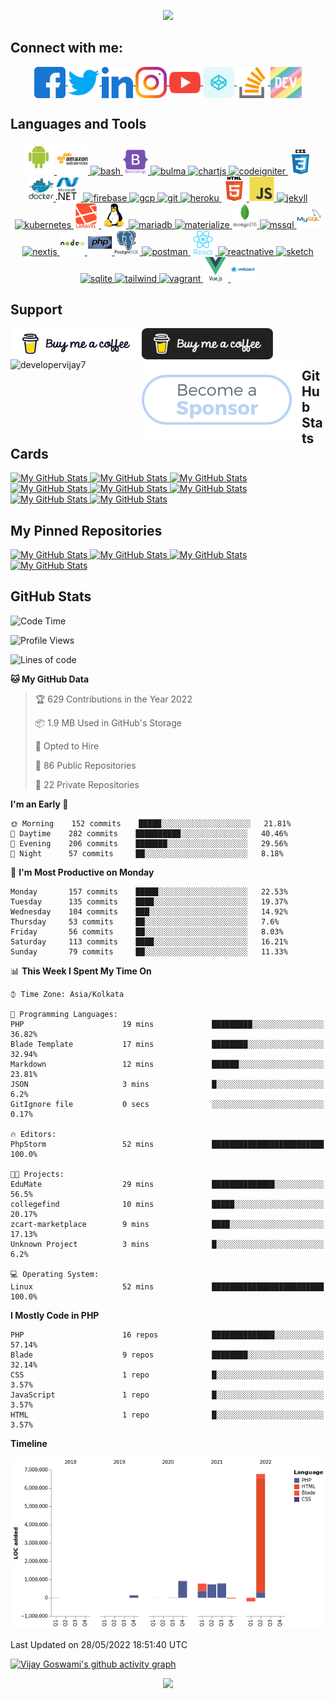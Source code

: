 <p align="center">
  <img src="https://github-profile-trophy.vercel.app/?username=hexpit&theme=onedark&margin-w=5&column=7" />
</p>

## Connect with me:

<!--- Social Icons --->
<p align="center">
    <a href="https://facebook.com/developervijay">
        <img align="center" src="https://raw.githubusercontent.com/developervijay7/developervijay7/main/images/icons/facebook.svg" alt="developervijay7" height="50" width="50" />
    </a>
    <a href="https://twitter.com/developervijay7">
        <img align="center" src="https://raw.githubusercontent.com/developervijay7/developervijay7/main/images/icons/twitter.svg" alt="developervijay7" height="50" width="50" />
    </a>
    <a href="https://www.linkedin.com/in/hexpit/">
        <img align="center" src="https://raw.githubusercontent.com/developervijay7/developervijay7/main/images/icons/linked-in-alt.svg" alt="developervijay7" height="50" width="50" />
    </a>
    <a href="https://instagram.com/developervijay">
        <img align="center" src="https://raw.githubusercontent.com/developervijay7/developervijay7/main/images/icons/instagram.svg" alt="developervijay7" height="50" width="50" />
    </a>
    <a href="#">
        <img align="center" src="https://raw.githubusercontent.com/developervijay7/developervijay7/main/images/icons/youtube.svg" alt="developervijay7" height="50" width="50" />
    </a>
    <a href="https://codepen.io/developervijay7">
        <img align="center" src="https://raw.githubusercontent.com/developervijay7/developervijay7/main/images/icons/codepen.svg" alt="developervijay7" height="50" width="50" />
    </a>
    <a href="https://stackoverflow.com/users/developervijay7">
        <img align="center" src="https://raw.githubusercontent.com/developervijay7/developervijay7/main/images/icons/stack-overflow.svg" alt="developervijay7" height="50" width="50" />
    </a>
    <a href="https://dev.to/developervijay7">
        <img align="center" src="https://raw.githubusercontent.com/developervijay7/developervijay7/main/images/icons/devto.svg" alt="developervijay7" height="50" width="50" />
    </a>
</p>
<!--- /Social Icons --->


## Languages and Tools

<!--- Technologies Icons --->
<p align="center"> 
    <a href="https://developer.android.com" target="_blank" rel="noreferrer">
        <img src="https://raw.githubusercontent.com/devicons/devicon/master/icons/android/android-original-wordmark.svg" alt="android" width="50" height="50"/>
    </a>
    <a href="https://aws.amazon.com" target="_blank" rel="noreferrer">
        <img src="https://raw.githubusercontent.com/devicons/devicon/master/icons/amazonwebservices/amazonwebservices-original-wordmark.svg" alt="aws" width="50" height="50"/>
    </a>
    <a href="https://www.gnu.org/software/bash/" target="_blank" rel="noreferrer">
        <img src="https://www.vectorlogo.zone/logos/gnu_bash/gnu_bash-icon.svg" alt="bash" width="40" height="40"/>
    </a> 
    <a href="https://getbootstrap.com" target="_blank" rel="noreferrer"> 
        <img src="https://raw.githubusercontent.com/devicons/devicon/master/icons/bootstrap/bootstrap-plain-wordmark.svg" alt="bootstrap" width="40" height="40"/> 
    </a> 
    <a href="https://bulma.io/" target="_blank" rel="noreferrer"> 
        <img src="https://raw.githubusercontent.com/gilbarbara/logos/804dc257b59e144eaca5bc6ffd16949752c6f789/logos/bulma.svg" alt="bulma" width="40" height="40"/> 
    </a> 
    <a href="https://www.chartjs.org" target="_blank" rel="noreferrer"> 
        <img src="https://www.chartjs.org/media/logo-title.svg" alt="chartjs" width="40" height="40"/> 
    </a> 
    <a href="https://codeigniter.com" target="_blank" rel="noreferrer"> 
        <img src="https://cdn.worldvectorlogo.com/logos/codeigniter.svg" alt="codeigniter" width="40" height="40"/> 
    </a> 
    <a href="https://www.w3schools.com/css/" target="_blank" rel="noreferrer"> 
        <img src="https://raw.githubusercontent.com/devicons/devicon/master/icons/css3/css3-original-wordmark.svg" alt="css3" width="40" height="40"/> 
    </a> 
    <a href="https://www.docker.com/" target="_blank" rel="noreferrer"> 
        <img src="https://raw.githubusercontent.com/devicons/devicon/master/icons/docker/docker-original-wordmark.svg" alt="docker" width="40" height="40"/>   
    </a> 
    <a href="https://dotnet.microsoft.com/" target="_blank" rel="noreferrer"> 
        <img src="https://raw.githubusercontent.com/devicons/devicon/master/icons/dot-net/dot-net-original-wordmark.svg" alt="dotnet" width="40" height="40"/> 
    </a> 
    <a href="https://firebase.google.com/" target="_blank" rel="noreferrer"> 
        <img src="https://www.vectorlogo.zone/logos/firebase/firebase-icon.svg" alt="firebase" width="40" height="40"/> 
    </a> 
    <a href="https://cloud.google.com" target="_blank" rel="noreferrer"> 
        <img src="https://www.vectorlogo.zone/logos/google_cloud/google_cloud-icon.svg" alt="gcp" width="40" height="40"/> 
    </a> 
    <a href="https://git-scm.com/" target="_blank" rel="noreferrer"> 
        <img src="https://www.vectorlogo.zone/logos/git-scm/git-scm-icon.svg" alt="git" width="40" height="40"/> 
    </a> 
    <a href="https://heroku.com" target="_blank" rel="noreferrer"> 
        <img src="https://www.vectorlogo.zone/logos/heroku/heroku-icon.svg" alt="heroku" width="40" height="40"/> 
    </a> 
    <a href="https://www.w3.org/html/" target="_blank" rel="noreferrer"> 
        <img src="https://raw.githubusercontent.com/devicons/devicon/master/icons/html5/html5-original-wordmark.svg" alt="html5" width="40" height="40"/>     
    </a> 
    <a href="https://developer.mozilla.org/en-US/docs/Web/JavaScript" target="_blank" rel="noreferrer"> 
        <img src="https://raw.githubusercontent.com/devicons/devicon/master/icons/javascript/javascript-original.svg" alt="javascript" width="40" height="40"/> 
    </a> 
    <a href="https://jekyllrb.com/" target="_blank" rel="noreferrer"> 
        <img src="https://www.vectorlogo.zone/logos/jekyllrb/jekyllrb-icon.svg" alt="jekyll" width="40" height="40"/> 
    </a> 
    <a href="https://kubernetes.io" target="_blank" rel="noreferrer"> 
        <img src="https://www.vectorlogo.zone/logos/kubernetes/kubernetes-icon.svg" alt="kubernetes" width="40" height="40"/> 
    </a> 
    <a href="https://laravel.com/" target="_blank" rel="noreferrer"> 
        <img src="https://raw.githubusercontent.com/devicons/devicon/master/icons/laravel/laravel-plain-wordmark.svg" alt="laravel" width="40" height="40"/>   
    </a> 
    <a href="https://www.linux.org/" target="_blank" rel="noreferrer"> 
        <img src="https://raw.githubusercontent.com/devicons/devicon/master/icons/linux/linux-original.svg" alt="linux" width="40" height="40"/> 
    </a>
    <a href="https://mariadb.org/" target="_blank" rel="noreferrer"> 
        <img src="https://www.vectorlogo.zone/logos/mariadb/mariadb-icon.svg" alt="mariadb" width="40" height="40"/> 
    </a> 
    <a href="https://materializecss.com/" target="_blank" rel="noreferrer">
        <img src="https://raw.githubusercontent.com/prplx/svg-logos/5585531d45d294869c4eaab4d7cf2e9c167710a9/svg/materialize.svg" alt="materialize" width="40" height="40"/> 
    </a> 
    <a href="https://www.mongodb.com/" target="_blank" rel="noreferrer"> 
        <img src="https://raw.githubusercontent.com/devicons/devicon/master/icons/mongodb/mongodb-original-wordmark.svg" alt="mongodb" width="40" height="40"/> 
    </a> 
    <a href="https://www.microsoft.com/en-us/sql-server" target="_blank" rel="noreferrer"> 
        <img src="https://www.svgrepo.com/show/303229/microsoft-sql-server-logo.svg" alt="mssql" width="40" height="40"/> 
    </a> 
    <a href="https://www.mysql.com/" target="_blank" rel="noreferrer"> 
        <img src="https://raw.githubusercontent.com/devicons/devicon/master/icons/mysql/mysql-original-wordmark.svg" alt="mysql" width="40" height="40"/> 
    </a> 
    <a href="https://nextjs.org/" target="_blank" rel="noreferrer"> 
        <img src="https://cdn.worldvectorlogo.com/logos/nextjs-2.svg" alt="nextjs" width="40" height="40"/> 
    </a> 
    <a href="https://nodejs.org" target="_blank" rel="noreferrer">
        <img src="https://raw.githubusercontent.com/devicons/devicon/master/icons/nodejs/nodejs-original-wordmark.svg" alt="nodejs" width="40" height="40"/> 
    </a> 
    <a href="https://www.php.net" target="_blank" rel="noreferrer"> 
        <img src="https://raw.githubusercontent.com/devicons/devicon/master/icons/php/php-original.svg" alt="php" width="40" height="40"/> 
    </a>
    <a href="https://www.postgresql.org" target="_blank" rel="noreferrer"> 
        <img src="https://raw.githubusercontent.com/devicons/devicon/master/icons/postgresql/postgresql-original-wordmark.svg" alt="postgresql" width="40" height="40"/> 
    </a> 
    <a href="https://postman.com" target="_blank" rel="noreferrer"> 
        <img src="https://www.vectorlogo.zone/logos/getpostman/getpostman-icon.svg" alt="postman" width="40" height="40"/>
    </a>
    <a href="https://reactjs.org/" target="_blank" rel="noreferrer">
        <img src="https://raw.githubusercontent.com/devicons/devicon/master/icons/react/react-original-wordmark.svg" alt="react" width="40" height="40"/> 
    </a> 
    <a href="https://reactnative.dev/" target="_blank" rel="noreferrer"> 
        <img src="https://reactnative.dev/img/header_logo.svg" alt="reactnative" width="40" height="40"/> 
    </a>
    <a href="https://www.sketch.com/" target="_blank" rel="noreferrer">
        <img src="https://www.vectorlogo.zone/logos/sketchapp/sketchapp-icon.svg" alt="sketch" width="40" height="40"/>
    </a>
    <a href="https://www.sqlite.org/" target="_blank" rel="noreferrer"> 
        <img src="https://www.vectorlogo.zone/logos/sqlite/sqlite-icon.svg" alt="sqlite" width="40" height="40"/> 
    </a> 
    <a href="https://tailwindcss.com/" target="_blank" rel="noreferrer"> 
        <img src="https://www.vectorlogo.zone/logos/tailwindcss/tailwindcss-icon.svg" alt="tailwind" width="40" height="40"/> 
    </a> 
    <a href="https://www.vagrantup.com/" target="_blank" rel="noreferrer"> 
        <img src="https://www.vectorlogo.zone/logos/vagrantup/vagrantup-icon.svg" alt="vagrant" width="40" height="40"/> 
    </a> 
    <a href="https://vuejs.org/" target="_blank" rel="noreferrer"> 
        <img src="https://raw.githubusercontent.com/devicons/devicon/master/icons/vuejs/vuejs-original-wordmark.svg" alt="vuejs" width="40" height="40"/> 
    </a>
    <a href="https://webpack.js.org" target="_blank" rel="noreferrer"> 
        <img src="https://raw.githubusercontent.com/devicons/devicon/d00d0969292a6569d45b06d3f350f463a0107b0d/icons/webpack/webpack-original-wordmark.svg" alt="webpack" width="40" height="40"/>
    </a> 
</p>
<!--- /Technologies Icons --->


## Support

<p>
    <a href="https://www.buymeacoffee.com/hexpit#gh-light-mode-only">
        <img align="left" src="https://raw.githubusercontent.com/developervijay7/developervijay7/main/images/buttons/bmc-white-button.png" height="50" width="210" alt="developervijay7" />
    </a>
    <a  href="https://www.buymeacoffee.com/hexpit#gh-dark-mode-only">
        <img align="left" src="https://raw.githubusercontent.com/developervijay7/developervijay7/main/images/buttons/bmc-black-button.png" height="50" width="210" alt="developervijay7" />
    </a>
    <a href="https://ko-fi.com/hexpit"> 
        <img align="left" src="https://cdn.ko-fi.com/cdn/kofi3.png?v=3" height="50" width="210" alt="developervijay7" />
    </a>
    <a href="https://opencollective.com/hexpit"> 
        <img align="left" src="https://raw.githubusercontent.com/developervijay7/developervijay7/main/images/buttons/become_sponsor-oc.svg" alt="developervijay7" />
    </a>
</p>

<br><br>

## GitHub Stats Cards

<a href="https://github.com/hexpit#gh-light-mode-only">
 <img src="https://github-readme-streak-stats.herokuapp.com/?user=hexpit&fire=green" alt="My GitHub Stats" />
</a>
<a href="https://github.com/hexpit#gh-dark-mode-only">
 <img src="https://github-readme-streak-stats.herokuapp.com/?user=hexpit&theme=radical&fire=green" alt="My GitHub Stats" />
</a>

<a href="https://github.com/hexpit#gh-light-mode-only">
 <img src="https://github-readme-stats.vercel.app/api?username=hexpit&count_private=true&show_icons=true" alt="My GitHub Stats" />
</a>
<a href="https://github.com/hexpit#gh-dark-mode-only">
 <img src="https://github-readme-stats.vercel.app/api?username=hexpit&count_private=true&show_icons=true&theme=radical" alt="My GitHub Stats" />
</a>

<a href="https://github.com/hexpit#gh-light-mode-only">
 <img src="https://github-readme-stats.vercel.app/api/top-langs?username=hexpit&show_icons=true&langs_count=10&layout=compact" alt="My GitHub Stats" />
</a>
<a href="https://github.com/hexpit#gh-dark-mode-only">
 <img src="https://github-readme-stats.vercel.app/api/top-langs?username=hexpit&show_icons=true&langs_count=10&layout=compact&theme=radical" alt="My GitHub Stats" />
</a>

<a href="https://github.com/hexpit#gh-light-mode-only">
 <img src="https://github-readme-stats.vercel.app/api/wakatime?username=hexpit" alt="My GitHub Stats" />
</a>
<a href="https://github.com/hexpit#gh-dark-mode-only">
 <img src="https://github-readme-stats.vercel.app/api/wakatime?username=hexpit&theme=radical" alt="My GitHub Stats" />
</a>


## My Pinned Repositories

<a href="https://github.com/hexpit#gh-light-mode-only">
 <img src="https://github-readme-stats.vercel.app/api/pin/?username=developervijay7&repo=laravel-quickstart&show_owner=true" alt="My GitHub Stats" />
</a>
<a href="https://github.com/hexpit#gh-dark-mode-only">
 <img src="https://github-readme-stats.vercel.app/api/pin/?username=developervijay7&repo=laravel-quickstart&show_owner=true&theme=radical" alt="My GitHub Stats" />
</a>

<a href="https://github.com/hexpit#gh-light-mode-only">
 <img src="https://github-readme-stats.vercel.app/api/pin/?username=developervijay7&repo=laravel-icons&show_owner=true" alt="My GitHub Stats" />
</a>
<a href="https://github.com/hexpit#gh-dark-mode-only">
 <img src="https://github-readme-stats.vercel.app/api/pin/?username=developervijay7&repo=laravel-icons&show_owner=true&theme=radical" alt="My GitHub Stats" />
</a>


## GitHub Stats

<!--START_SECTION:waka-->
![Code Time](http://img.shields.io/badge/Code%20Time-0%20secs-blue)

![Profile Views](http://img.shields.io/badge/Profile%20Views-0-blue)

![Lines of code](https://img.shields.io/badge/From%20Hello%20World%20I%27ve%20Written-10%20Million%20lines%20of%20code-blue)

**🐱 My GitHub Data** 

> 🏆 629 Contributions in the Year 2022
 > 
> 📦 1.9 MB Used in GitHub's Storage 
 > 
> 💼 Opted to Hire
 > 
> 📜 86 Public Repositories 
 > 
> 🔑 22 Private Repositories  
 > 
**I'm an Early 🐤** 

```text
🌞 Morning    152 commits    █████░░░░░░░░░░░░░░░░░░░░   21.81% 
🌆 Daytime    282 commits    ██████████░░░░░░░░░░░░░░░   40.46% 
🌃 Evening    206 commits    ███████░░░░░░░░░░░░░░░░░░   29.56% 
🌙 Night      57 commits     ██░░░░░░░░░░░░░░░░░░░░░░░   8.18%

```
📅 **I'm Most Productive on Monday** 

```text
Monday       157 commits    █████░░░░░░░░░░░░░░░░░░░░   22.53% 
Tuesday      135 commits    ████░░░░░░░░░░░░░░░░░░░░░   19.37% 
Wednesday    104 commits    ███░░░░░░░░░░░░░░░░░░░░░░   14.92% 
Thursday     53 commits     ██░░░░░░░░░░░░░░░░░░░░░░░   7.6% 
Friday       56 commits     ██░░░░░░░░░░░░░░░░░░░░░░░   8.03% 
Saturday     113 commits    ████░░░░░░░░░░░░░░░░░░░░░   16.21% 
Sunday       79 commits     ██░░░░░░░░░░░░░░░░░░░░░░░   11.33%

```


📊 **This Week I Spent My Time On** 

```text
⌚︎ Time Zone: Asia/Kolkata

💬 Programming Languages: 
PHP                      19 mins             █████████░░░░░░░░░░░░░░░░   36.82% 
Blade Template           17 mins             ████████░░░░░░░░░░░░░░░░░   32.94% 
Markdown                 12 mins             ██████░░░░░░░░░░░░░░░░░░░   23.81% 
JSON                     3 mins              █░░░░░░░░░░░░░░░░░░░░░░░░   6.2% 
GitIgnore file           0 secs              ░░░░░░░░░░░░░░░░░░░░░░░░░   0.17%

🔥 Editors: 
PhpStorm                 52 mins             █████████████████████████   100.0%

🐱‍💻 Projects: 
EduMate                  29 mins             ██████████████░░░░░░░░░░░   56.5% 
collegefind              10 mins             █████░░░░░░░░░░░░░░░░░░░░   20.17% 
zcart-marketplace        9 mins              ████░░░░░░░░░░░░░░░░░░░░░   17.13% 
Unknown Project          3 mins              █░░░░░░░░░░░░░░░░░░░░░░░░   6.2%

💻 Operating System: 
Linux                    52 mins             █████████████████████████   100.0%

```

**I Mostly Code in PHP** 

```text
PHP                      16 repos            ██████████████░░░░░░░░░░░   57.14% 
Blade                    9 repos             ████████░░░░░░░░░░░░░░░░░   32.14% 
CSS                      1 repo              █░░░░░░░░░░░░░░░░░░░░░░░░   3.57% 
JavaScript               1 repo              █░░░░░░░░░░░░░░░░░░░░░░░░   3.57% 
HTML                     1 repo              █░░░░░░░░░░░░░░░░░░░░░░░░   3.57%

```


**Timeline**

![Chart not found](https://raw.githubusercontent.com/hexpit/hexpit/main/charts/bar_graph.png) 


 Last Updated on 28/05/2022 18:51:40 UTC
<!--END_SECTION:waka-->

[![Vijay Goswami's github activity graph](https://activity-graph.herokuapp.com/graph?username=hexpit&theme=dracula)](https://github.com/developervijay7/github-readme-activity-graph)


<p align="center">
  <img src="https://capsule-render.vercel.app/api?type=waving&color=gradient&height=60&section=footer"/>
</p>
